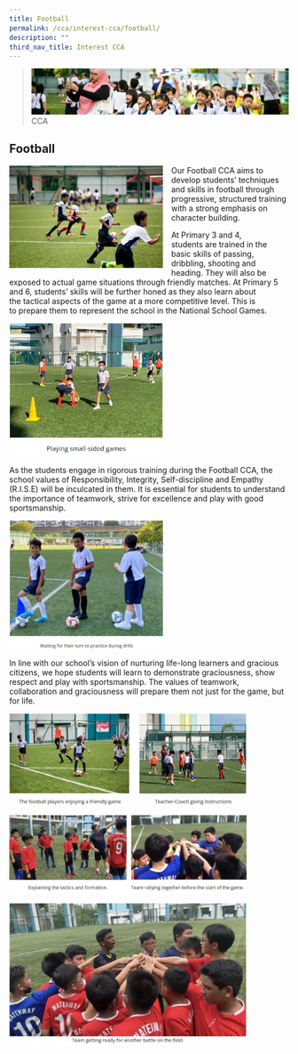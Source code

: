 ```yaml
---
title: Football
permalink: /cca/interest-cca/football/
description: ""
third_nav_title: Interest CCA
---
```

>![](/images/CCA/CCA_02.jpg)
>CCA

## Football




<img src="/images/CCA/Football%201.jpg" style="width:55%;margin-right:15px;" align = "left">

Our Football CCA aims to develop students’ techniques and skills in football through progressive, structured training with a strong emphasis on character building.

At Primary 3 and 4, students are trained in the basic skills of passing, dribbling, shooting and heading. They will also be exposed to actual game situations through friendly matches. At Primary 5 and 6, students’ skills will be further honed as they also learn about the tactical aspects of the game at a more competitive level. This is to prepare them to represent the school in the National School Games.


<img src="/images/CCA/Football%202.jpg"  
     style="width:55%">


As the students engage in rigorous training during the Football CCA, the school values of Responsibility, Integrity, Self-discipline and Empathy (R.I.S.E) will be inculcated in them. It is essential for students to understand the importance of teamwork, strive for excellence and play with good sportsmanship.


<img src="/images/CCA/Football%203.jpg"  
     style="width:55%">
		 
		 
In line with our school’s vision of nurturing life-long learners and gracious citizens, we hope students will learn to demonstrate graciousness, show respect and play with sportsmanship. The values of teamwork, collaboration and graciousness will prepare them not just for the game, but for life.		 

<img src="/images/CCA/Football%204.jpg"  
     style="width:85%">

<img src="/images/CCA/Football%205.jpg"  
     style="width:85%">
		 
<img src="/images/CCA/Football%206.jpg"  
     style="width:85%">